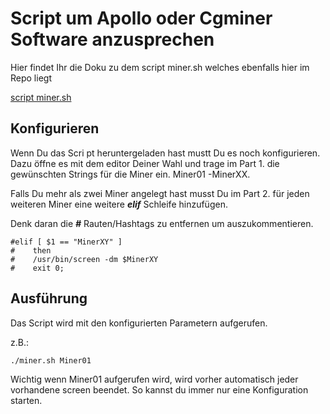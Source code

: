 # Script um Apollo oder Cgminer Software anzusprechen

Hier findet Ihr die Doku zu dem script miner.sh welches ebenfalls hier im Repo liegt 

[script miner.sh](https://github.com/buerzel/HomeAssistant_Miner/blob/main/miner.sh)

## Konfigurieren

Wenn Du das Scri pt heruntergeladen hast mustt Du es noch konfigurieren. Dazu öffne es mit dem editor Deiner Wahl und trage im Part 1. die gewünschten Strings für die Miner ein. Miner01 -MinerXX.

Falls Du mehr als zwei Miner angelegt hast musst Du im Part 2. für jeden weiteren Miner eine weitere ***elif*** Schleife hinzufügen. 

Denk daran die ***#*** Rauten/Hashtags zu entfernen um auszukommentieren.
```
#elif [ $1 == "MinerXY" ]
#    then
#    /usr/bin/screen -dm $MinerXY
#    exit 0;
```


## Ausführung
Das Script wird mit den konfigurierten Parametern aufgerufen.

z.B.:
```
./miner.sh Miner01
```
Wichtig wenn Miner01 aufgerufen wird, wird vorher automatisch jeder vorhandene screen beendet. So kannst du immer nur eine Konfiguration starten.
